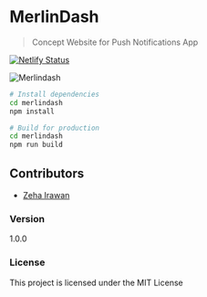 # MerlinDash

> Concept Website for Push Notifications App

[![Netlify Status](https://api.netlify.com/api/v1/badges/08a457a1-4046-4aaa-a27c-e175b4c65abd/deploy-status)](https://app.netlify.com/sites/zealous-wozniak-264259/deploys)

![Merlindash](https://i.imgur.com/THWmjnF.jpg)

```bash
# Install dependencies
cd merlindash
npm install

# Build for production
cd merlindash
npm run build
```

## Contributors

- [Zeha Irawan](https://github.com/JangkarBumi)

### Version

1.0.0

### License

This project is licensed under the MIT License
